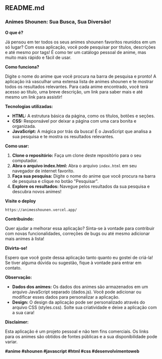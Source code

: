 ## **README.md**

### **Animes Shounen: Sua Busca, Sua Diversão!**

**O que é?**

Já pensou em ter todos os seus animes shounen favoritos reunidos em um só lugar? Com essa aplicação, você pode pesquisar por títulos, descrições e até mesmo por tags! É como ter um catálogo pessoal de anime, mas muito mais rápido e fácil de usar.

**Como funciona?**

Digite o nome do anime que você procura na barra de pesquisa e pronto! A aplicação irá vasculhar uma extensa lista de animes shounen e te mostrar todos os resultados relevantes. Para cada anime encontrado, você terá acesso ao título, uma breve descrição, um link para saber mais e até mesmo um link para assistir!

**Tecnologias utilizadas:**

* **HTML:** A estrutura básica da página, como os títulos, botões e seções.
* **CSS:** Responsável por deixar a página com uma cara bonita e organizada.
* **JavaScript:** A mágica por trás da busca! É o JavaScript que analisa a sua pesquisa e te mostra os resultados relevantes.

**Como usar:**

1. **Clone o repositório:** Faça um clone deste repositório para o seu computador.
2. **Abra o arquivo index.html:** Abra o arquivo `index.html` em seu navegador de internet favorito.
3. **Faça sua pesquisa:** Digite o nome do anime que você procura na barra de pesquisa e clique no botão "Pesquisar".
4. **Explore os resultados:** Navegue pelos resultados da sua pesquisa e descubra novos animes!

**Visite o deploy**

`https://animesshounen.vercel.app/`

**Contribuindo:**

Quer ajudar a melhorar essa aplicação? Sinta-se à vontade para contribuir com novas funcionalidades, correções de bugs ou até mesmo adicionar mais animes à lista!

**Divirta-se!**

Espero que você goste dessa aplicação tanto quanto eu gostei de criá-la! Se tiver alguma dúvida ou sugestão, fique à vontade para entrar em contato.

**Observação:**

* **Dados dos animes:** Os dados dos animes são armazenados em um arquivo JavaScript separado (dados.js). Você pode adicionar ou modificar esses dados para personalizar a aplicação.
* **Design:** O design da aplicação pode ser personalizado através do arquivo CSS (styles.css). Solte sua criatividade e deixe a aplicação com a sua cara!

**Disclaimer:**

Esta aplicação é um projeto pessoal e não tem fins comerciais. Os links para os animes são obtidos de fontes públicas e a sua disponibilidade pode variar. 

**#anime #shounen #javascript #html #css #desenvolvimentoweb**
